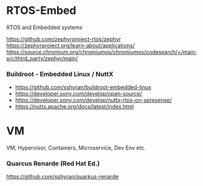 # RTOS-Embed
RTOS and Embedded systems

https://github.com/zephyrproject-rtos/zephyr
https://zephyrproject.org/learn-about/applications/
https://source.chromium.org/chromiumos/chromiumos/codesearch/+/main:src/third_party/zephyr/main/

### Buildroot - Embedded Linux / NuttX
- https://github.com/sshyran/buildroot-embedded-linux
- https://developer.sony.com/develop/open-source/
- https://developer.sony.com/develop/nuttx-rtos-on-spresense/
- https://nuttx.apache.org/docs/latest/index.html




# VM
VM, Hypervisor, Containers, Microservice, Dev Env  etc.



### Quarcus Renarde (Red Hat Ed.)
https://github.com/sshyran/quarkus-renarde




